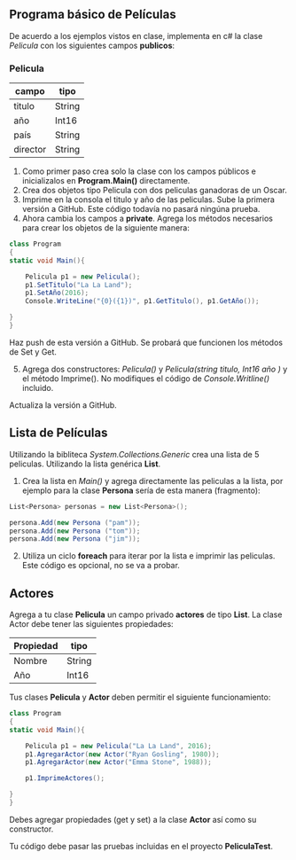 ## Programa básico de Películas 

De acuerdo a los ejemplos vistos en clase, implementa en c# la clase *Pelicula*  con los siguientes campos **publicos**:


### Pelicula
| campo                | tipo           |
| ---------------------|----------------|
| titulo               | String         |
| año                  | Int16          |
| país                 | String         |
| director             | String         |


1. Como primer paso crea solo la clase con los campos públicos e inicializalos en **Program.Main()** directamente.
2. Crea dos objetos tipo Pelicula con dos peliculas ganadoras de un Oscar. 
3. Imprime en la consola el titulo y año de las peliculas. 
Sube la primera versión a GitHub. Este código todavía no pasará ningúna prueba.
4. Ahora cambia los campos a **private**. Agrega los métodos necesarios para crear los objetos de la siguiente manera:

```csharp
class Program 
{
static void Main(){

    Pelicula p1 = new Pelicula();
    p1.SetTitulo("La La Land");
    p1.SetAño(2016);
    Console.WriteLine("{0}({1})", p1.GetTitulo(), p1.GetAño());

}
} 
```
Haz push de esta versión a GitHub. 
Se probará que funcionen los métodos de Set y Get.

5. Agrega dos constructores: *Pelicula()* y *Pelicula(string titulo, Int16 año )* y el método Imprime(). No modifiques el código de *Console.Writline()* incluido.

Actualiza la versión a GitHub.

## Lista de Películas 

Utilizando la bibliteca *System.Collections.Generic* crea una lista de 5 peliculas. Utilizando la lista genérica **List<Pelicula>**.
1. Crea la lista en *Main()* y agrega directamente las peliculas a la lista, por ejemplo para la clase **Persona** sería de esta manera (fragmento):

```csharp
List<Persona> personas = new List<Persona>();

persona.Add(new Persona ("pam"));
persona.Add(new Persona ("tom"));
persona.Add(new Persona ("jim"));

```
2. Utiliza un ciclo **foreach** para iterar por la lista e imprimir las peliculas. Este código es opcional, no se va a probar.

## Actores 
Agrega a tu clase **Pelicula** un campo privado **actores** de tipo **List<Actor>**. 
La clase Actor debe tener las siguientes propiedades: 
    
| Propiedad             | tipo           |
| ---------------------|----------------|
| Nombre               | String         |
| Año                  | Int16          |

Tus clases **Pelicula** y **Actor** deben permitir el siguiente funcionamiento:

```csharp
class Program 
{
static void Main(){

    Pelicula p1 = new Pelicula("La La Land", 2016);
    p1.AgregarActor(new Actor("Ryan Gosling", 1980));
    p1.AgregarActor(new Actor("Emma Stone", 1988));

    p1.ImprimeActores();

}
} 
```
Debes agregar propiedades (get y set) a la clase **Actor** así como su constructor.

Tu código debe pasar las pruebas incluidas en el proyecto **PeliculaTest**.
